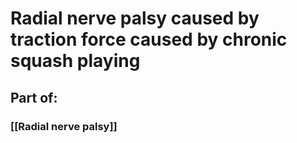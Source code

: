 # Radial nerve palsy caused by traction force caused by chronic squash playing 
## Part of:
### [[Radial nerve palsy]]